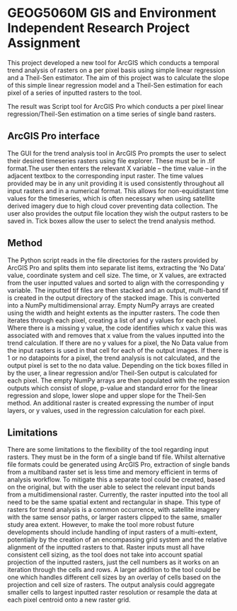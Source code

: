 # GEOG5060M GIS and Environment Independent Research Project Assignment
This project developed a new tool for ArcGIS which conducts a temporal trend analysis of rasters on a per pixel basis using simple linear regression and a Theil-Sen estimator. The aim of this project was to calculate the slope of this simple linear regression model and a Theil-Sen estimation for each pixel of a series of inputted rasters to the tool. 

The result was Script tool for ArcGIS Pro which conducts a per pixel linear regression/Theil-Sen estimation on a time series of single band rasters.

## ArcGIS Pro interface
The GUI for the trend analysis tool in ArcGIS Pro prompts the user to select their desired timeseries rasters using file explorer. These must be in .tif format.The user then enters the relevant X variable – the time value – in the adjacent textbox to the corresponding input raster. The time values provided may be in any unit providing it is used consistently throughout all input rasters and in a numerical format. This allows for non-equidistant time values for the timeseries, which is often necessary when using satellite derived imagery due to high cloud cover preventing data collection. The user also provides the output file location they wish the output rasters to be saved in. Tick boxes allow the user to select the trend analysis method.

## Method
The Python script reads in the file directories for the rasters provided by ArcGIS Pro and splits them into separate list items, extracting the ‘No Data’ value, coordinate system and cell size. The time, or X values, are extracted from the user inputted values and sorted to align with the corresponding y variable. The inputted tif files are then stacked and an output, multi-band tif is created in the output directory of the stacked image. This is converted into a NumPy multidimensional array. Empty NumPy arrays are created using the width and height extents as the inputter rasters. 
The code then iterates through each pixel, creating a list of and y values for each pixel. Where there is a missing y value, the code identifies which x value this was associated with and removes that x value from the values inputted into the trend calculation. If there are no y values for a pixel, the No Data value from the input rasters is used in that cell for each of the output images. If there is 1 or no datapoints for a pixel, the trend analysis is not calculated, and the output pixel is set to the no data value. Depending on the tick boxes filled in by the user, a linear regression and/or Theil-Sen output is calculated for each pixel. The empty NumPy arrays are then populated with the regression outputs which consist of slope, p-value and standard error for the linear regression and slope, lower slope and upper slope for the Theil-Sen method. An additional raster is created expressing the number of input layers, or y values, used in the regression calculation for each pixel.

## Limitations
There are some limitations to the flexibility of the tool regarding input rasters. They must be in the form of a single band tif file. Whilst alternative file formats could be generated using ArcGIS Pro, extraction of single bands from a multiband raster set is less time and memory efficient in terms of analysis workflow. To mitigate this a separate tool could be created, based on the original, but with the user able to select the relevant input bands from a multidimensional raster. Currently, the raster inputted into the tool all need to be the same spatial extent and rectangular in shape. This type of rasters for trend analysis is a common occurrence, with satellite imagery with the same sensor paths, or larger rasters clipped to the same, smaller study area extent. However, to make the tool more robust future developments should include handling of input rasters of a multi-extent, potentially by the creation of an encompassing grid system and the relative alignment of the inputted rasters to that. Raster inputs must all have consistent cell sizing, as the tool does not take into account spatial projection of the inputted rasters, just the cell numbers as it works on an iteration through the cells and rows. A larger addition to the tool could be one which handles different cell sizes by an overlay of cells based on the projection and cell size of rasters. The output analysis could aggregate smaller cells to largest inputted raster resolution or resample the data at each pixel centroid onto a new raster grid.
